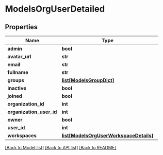# ModelsOrgUserDetailed

## Properties

Name | Type | Description | Notes
------------ | ------------- | ------------- | -------------
**admin** | **bool** |  | [optional] 
**avatar_url** | **str** |  | [optional] 
**email** | **str** |  | [optional] 
**fullname** | **str** |  | [optional] 
**groups** | [**list[ModelsGroupDict]**](ModelsGroupDict.md) |  | [optional] 
**inactive** | **bool** |  | [optional] 
**joined** | **bool** |  | [optional] 
**organization_id** | **int** |  | [optional] 
**organization_user_id** | **int** |  | [optional] 
**owner** | **bool** |  | [optional] 
**user_id** | **int** |  | [optional] 
**workspaces** | [**list[ModelsOrgUserWorkspaceDetails]**](ModelsOrgUserWorkspaceDetails.md) |  | [optional] 

[[Back to Model list]](../README.md#documentation-for-models) [[Back to API list]](../README.md#documentation-for-api-endpoints) [[Back to README]](../README.md)


